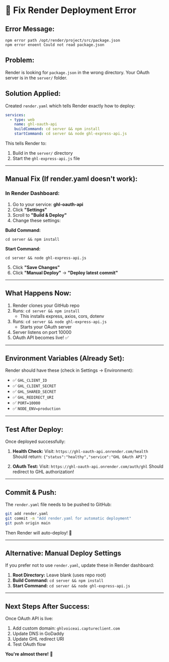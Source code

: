# 🔧 **Fix Render Deployment Error**

## **Error Message:**
```
npm error path /opt/render/project/src/package.json
npm error enoent Could not read package.json
```

## **Problem:**
Render is looking for `package.json` in the wrong directory. Your OAuth server is in the `server/` folder.

## **Solution Applied:**

Created `render.yaml` which tells Render exactly how to deploy:

```yaml
services:
  - type: web
    name: ghl-oauth-api
    buildCommand: cd server && npm install
    startCommand: cd server && node ghl-express-api.js
```

This tells Render to:
1. Build in the `server/` directory
2. Start the `ghl-express-api.js` file

---

## **Manual Fix (If render.yaml doesn't work):**

### **In Render Dashboard:**

1. Go to your service: **ghl-oauth-api**
2. Click **"Settings"**
3. Scroll to **"Build & Deploy"**
4. Change these settings:

**Build Command:**
```
cd server && npm install
```

**Start Command:**
```
cd server && node ghl-express-api.js
```

5. Click **"Save Changes"**
6. Click **"Manual Deploy"** → **"Deploy latest commit"**

---

## **What Happens Now:**

1. Render clones your GitHub repo
2. Runs: `cd server && npm install`
   - This installs express, axios, cors, dotenv
3. Runs: `cd server && node ghl-express-api.js`
   - Starts your OAuth server
4. Server listens on port 10000
5. OAuth API becomes live! ✅

---

## **Environment Variables (Already Set):**

Render should have these (check in Settings → Environment):

- ✅ `GHL_CLIENT_ID`
- ✅ `GHL_CLIENT_SECRET`
- ✅ `GHL_SHARED_SECRET`
- ✅ `GHL_REDIRECT_URI`
- ✅ `PORT=10000`
- ✅ `NODE_ENV=production`

---

## **Test After Deploy:**

Once deployed successfully:

1. **Health Check:**
   Visit: `https://ghl-oauth-api.onrender.com/health`
   Should return: `{"status":"healthy","service":"GHL OAuth API"}`

2. **OAuth Test:**
   Visit: `https://ghl-oauth-api.onrender.com/auth/ghl`
   Should redirect to GHL authorization!

---

## **Commit & Push:**

The `render.yaml` file needs to be pushed to GitHub:

```bash
git add render.yaml
git commit -m "Add render.yaml for automatic deployment"
git push origin main
```

Then Render will auto-deploy! 🚀

---

## **Alternative: Manual Deploy Settings**

If you prefer not to use `render.yaml`, update these in Render dashboard:

1. **Root Directory:** Leave blank (uses repo root)
2. **Build Command:** `cd server && npm install`
3. **Start Command:** `cd server && node ghl-express-api.js`

---

## **Next Steps After Success:**

Once OAuth API is live:

1. Add custom domain: `ghlvoiceai.captureclient.com`
2. Update DNS in GoDaddy
3. Update GHL redirect URI
4. Test OAuth flow

**You're almost there!** 🎉


